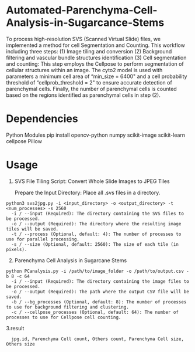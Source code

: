 # Automated-Parenchyma-Cell-Analysis-in-Sugarcance-Stems
  To process high-resolution SVS (Scanned Virtual Slide) files, we implemented a method for cell Segmentation and Counting. This workflow including three steps: 
(1) Image tiling and conversion
(2) Background filtering and vascular bundle structures identification
(3) Cell segmentation and counting: This step employs the Cellpose  to perform segmentation of cellular structures within an image. The cyto2 model is used with parameters a minimum cell area of “min_size = 6400" and a cell probability threshold of “cellprob_threshold = 2" to ensure accurate detection of parenchymal cells. Finally, the number of parenchymal cells is counted based on the regions identified as parenchymal cells in step (2).
# Dependencies
Python Modules
  pip install opencv-python numpy scikit-image scikit-learn cellpose Pillow
# Usage
  1. SVS File Tiling Script: Convert Whole Slide Images to JPEG Tiles
     
     Prepare the Input Directory:
          Place all .svs files in a directory.
  
    python3 svs2jpg.py -i <input_directory> -o <output_directory> -t <num_processes> -s 2560
      -i / --input (Required): The directory containing the SVS files to be processed.
      -o / --output (Required): The directory where the resulting image tiles will be saved.
      -t / --process (Optional, default: 4): The number of processes to use for parallel processing.      
      -s / --size (Optional, default: 2560): The size of each tile (in pixels).
      
  2. Parenchyma Cell Analysis in Sugarcane Stems

    python PCanalysis.py -i /path/to/image_folder -o /path/to/output.csv -b 8 -c 64
      -i / --input (Required): The directory containing the image files to be processed.
      -o / --output (Required): The path where the output CSV file will be saved.
      -b / --bg_processes (Optional, default: 8): The number of processes to use for background filtering and clustering.
      -c / --cellpose_processes (Optional, default: 64): The number of processes to use for Cellpose cell counting.      
  3.result
      
      jpg.id, Parenchyma Cell count, Others count, Parenchyma Cell size, Others size
    
    
